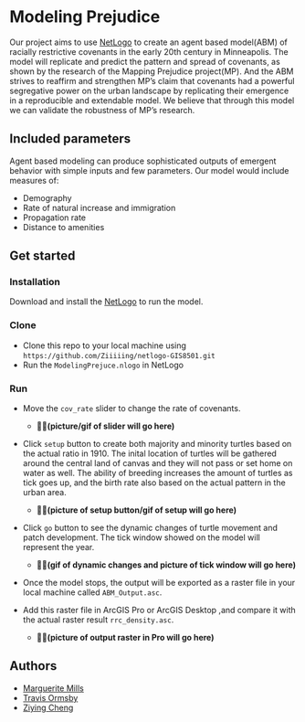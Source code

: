 # Modeling Prejudice
Our project aims to use [NetLogo](http://ccl.northwestern.edu/netlogo/) to create an agent based model(ABM) of racially restrictive covenants in the early 20th century in Minneapolis. 
The model will replicate and predict the pattern and spread of covenants, as shown by the research of the Mapping Prejudice project(MP). 
And the ABM strives to reaffirm and strengthen MP’s claim that covenants had a powerful segregative power on the urban landscape by replicating their emergence in a reproducible and extendable model. 
We believe that through this model we can validate the robustness of MP’s research.

## Included parameters
Agent based modeling can produce sophisticated outputs of emergent behavior with simple inputs and few parameters. 
Our model would include measures of:
- Demography
- Rate of natural increase and immigration
- Propagation rate 
- Distance to amenities

## Get started

### Installation
Download and install the [NetLogo](http://ccl.northwestern.edu/netlogo/) to run the model. 

### Clone
- Clone this repo to your local machine using `https://github.com/Ziiiiing/netlogo-GIS8501.git`
- Run the `ModelingPrejuce.nlogo` in NetLogo

### Run 
- Move the `cov_rate` slider to change the rate of covenants.
  - **💁‍♀️(picture/gif of slider will go here)**

- Click `setup` button to create both majority and minority turtles based on the actual ratio in 1910. 
The inital location of turtles will be gathered around the central land of canvas and they will not pass or set home on water as well. 
The ability of breeding increases the amount of turtles as tick goes up, and the birth rate also based on the actual pattern in the urban area.
  - **💁‍♀️(picture of setup button/gif of setup will go here)**

- Click `go` button to see the dynamic changes of turtle movement and patch development. 
The tick window showed on the model will represent the year.
  - **💁‍♀️(gif of dynamic changes and picture of tick window will go here)**

- Once the model stops, the output will be exported as a raster file in your local machine called `ABM_Output.asc`. 

- Add this raster file in ArcGIS Pro or ArcGIS Desktop ,and compare it with the actual raster result `rrc_density.asc`.
  - **💁‍♀️(picture of output raster in Pro will go here)**






## Authors
- [Marguerite Mills](https://github.com/millsm278)
- [Travis Ormsby](https://github.com/travisormsby)
- [Ziying Cheng](https://github.com/Ziiiiing)
